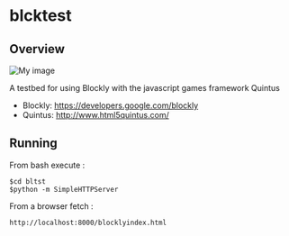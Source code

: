 # blcktest
## Overview

![My image](https://cloud.githubusercontent.com/assets/403435/5694814/65f7400c-99e0-11e4-8ad8-4f02f5ec8a52.png)


A testbed for using Blockly with the javascript games framework Quintus

 - Blockly: https://developers.google.com/blockly
 - Quintus: http://www.html5quintus.com/

## Running
From bash execute :

    $cd bltst
    $python -m SimpleHTTPServer

From a browser fetch : 
   
    http://localhost:8000/blocklyindex.html
